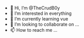 - 👋 Hi, I’m @TheCrudB0y
- 👀 I’m interested in everything
- 🌱 I’m currently learning vue
- 💞️ I’m looking to collaborate on ...
- 📫 How to reach me ...

<!---
TheCrudB0y/TheCrudB0y is a ✨ special ✨ repository because its `README.md` (this file) appears on your GitHub profile.
You can click the Preview link to take a look at your changes.
--->
